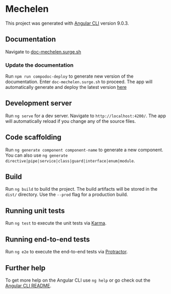 # Mechelen

This project was generated with [Angular CLI](https://github.com/angular/angular-cli) version 9.0.3.

## Documentation

Navigate to [doc-mechelen.surge.sh](doc-mechelen.surge.sh)

### Update the documentation

Run `npm run compodoc-deploy` to generate new version of the documentation. Enter `doc-mechelen.surge.sh` to proceed. The app will automatically generate and deploy the latest version [here](doc-mechelen.surge.sh)

## Development server

Run `ng serve` for a dev server. Navigate to `http://localhost:4200/`. The app will automatically reload if you change any of the source files.

## Code scaffolding

Run `ng generate component component-name` to generate a new component. You can also use `ng generate directive|pipe|service|class|guard|interface|enum|module`.

## Build

Run `ng build` to build the project. The build artifacts will be stored in the `dist/` directory. Use the `--prod` flag for a production build.

## Running unit tests

Run `ng test` to execute the unit tests via [Karma](https://karma-runner.github.io).

## Running end-to-end tests

Run `ng e2e` to execute the end-to-end tests via [Protractor](http://www.protractortest.org/).

## Further help

To get more help on the Angular CLI use `ng help` or go check out the [Angular CLI README](https://github.com/angular/angular-cli/blob/master/README.md).
